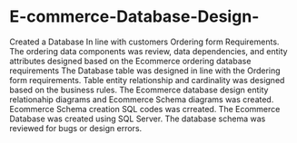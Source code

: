 # E-commerce-Database-Design-
Created a Database In line with customers Ordering form Requirements.
The ordering data components was review, data dependencies, and entity attributes designed based on the Ecommerce ordering database requirements
The Database table was designed in line with the Ordering form requirements. 
Table entity relationship and cardinality was designed based on the business rules.
The Ecommerce database design entity relationahip diagrams and Ecommerce Schema diagrams was created. 
Ecommerce Schema creation SQL codes was crreated.
The Ecommerce Database was created using SQL Server.
The database schema was reviewed for bugs or design errors.
